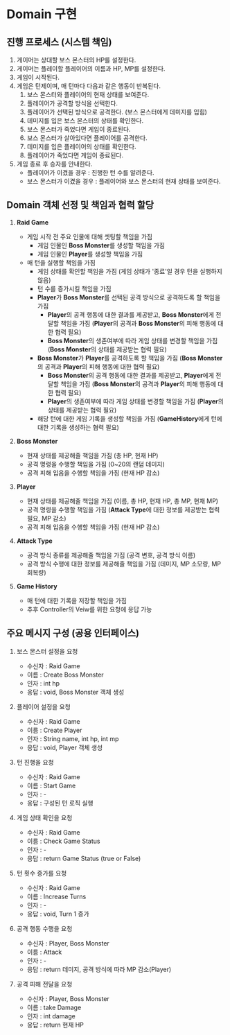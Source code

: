 # Domain 구현

## 진행 프로세스 (시스템 책임)

1. 게이머는 상대할 보스 몬스터의 HP를 설정한다.
2. 게이머는 플레이할 플레이어의 이름과 HP, MP를 설정한다.
3. 게임이 시작된다.
4. 게임은 턴제이며, 매 턴마다 다음과 같은 행동이 반복된다.
   1) 보스 몬스터와 플레이어의 현재 상태를 보여준다.
   2) 플레이어가 공격할 방식을 선택한다.
   3) 플레이어가 선택된 방식으로 공격한다. (보스 몬스터에게 데미지를 입힘)
   4) 데미지를 입은 보스 몬스터의 상태를 확인한다.
   5) 보스 몬스터가 죽었다면 게임이 종료된다.
   6) 보스 몬스터가 살아있다면 플레이어를 공격한다.
   7) 데미지를 입은 플레이어의 상태를 확인한다.
   8) 플레이어가 죽었다면 게임이 종료된다.
5. 게임 종료 후 승자를 안내한다.
   - 플레이어가 이겼을 경우 : 진행한 턴 수를 알려준다.
   - 보스 몬스터가 이겼을 경우 : 플레이어와 보스 몬스터의 현재 상태를 보여준다.

## Domain 객체 선정 및 책임과 협력 할당

1. **Raid Game**
   - 게임 시작 전 주요 인물에 대해 셋팅할 책임을 가짐
     - 게임 인물인 **Boss Monster**를 생성할 책임을 가짐
     - 게임 인물인 **Player**를 생성할 책임을 가짐
   - 매 턴을 실행할 책임을 가짐
       - 게임 상태를 확인할 책임을 가짐 (게임 상태가 '종료'일 경우 턴을 실행하지 않음)
       - 턴 수를 증가시킬 책임을 가짐
       - **Player**가 **Boss Monster**를 선택된 공격 방식으로 공격하도록 할 책임을 가짐
         - **Player**의 공격 행동에 대한 결과를 제공받고, **Boss Monster**에게 전달할 책임을 가짐 (**Player**의 공격과 **Boss Monster**의 피해 행동에 대한 협력 필요)
         - **Boss Monster**의 생존여부에 따라 게임 상태를 변경할 책임을 가짐 (**Boss Monster**의 상태를 제공받는 협력 필요)
       - **Boss Monster**가 **Player**를 공격하도록 할 책임을 가짐 (**Boss Monster**의 공격과 **Player**의 피해 행동에 대한 협력 필요)
           - **Boss Monster**의 공격 행동에 대한 결과를 제공받고, **Player**에게 전달할 책임을 가짐 (**Boss Monster**의 공격과 **Player**의 피해 행동에 대한 협력 필요)
           - **Player**의 생존여부에 따라 게임 상태를 변경할 책임을 가짐 (**Player**의 상태를 제공받는 협력 필요)
       - 해당 턴에 대한 게임 기록을 생성할 책임을 가짐 (**GameHistory**에게 턴에 대한 기록을 생성하는 협력 필요)

2. **Boss Monster**
   - 현재 상태를 제공해줄 책임을 가짐 (총 HP, 현재 HP)
   - 공격 명령을 수행할 책임을 가짐 (0~20의 랜덤 데미지)
   - 공격 피해 입음을 수행할 책임을 가짐 (현재 HP 감소)

3. **Player**
   - 현재 상태를 제공해줄 책임을 가짐 (이름, 총 HP, 현재 HP, 총 MP, 현재 MP)
   - 공격 명령을 수행할 책임을 가짐 (**Attack Type**에 대한 정보를 제공받는 협력 필요, MP 감소)
   - 공격 피해 입음을 수행할 책임을 가짐 (현재 HP 감소)

4. **Attack Type**
    - 공격 방식 종류를 제공해줄 책임을 가짐 (공격 변호, 공격 방식 이름)
    - 공격 방식 수행에 대한 정보를 제공해줄 책임을 가짐 (데미지, MP 소모량, MP 회복량)

5. **Game History**
   - 매 턴에 대한 기록을 저장할 책임을 가짐
   - 추후 Controller의 Veiw를 위한 요청에 응답 가능

## 주요 메시지 구성 (공용 인터페이스)

1. 보스 몬스터 설정을 요청
   - 수신자 : Raid Game
   - 이름 : Create Boss Monster
   - 인자 : int hp
   - 응답 : void, Boss Monster 객체 생성

2. 플레이어 설정을 요청
    - 수신자 : Raid Game
    - 이름 : Create Player
    - 인자 : String name, int hp, int mp
    - 응답 : void, Player 객체 생성

3. 턴 진행을 요청
   - 수신자 : Raid Game
   - 이름 : Start Game
   - 인자 : -
   - 응답 : 구성된 턴 로직 실행

4. 게임 상태 확인을 요청
    - 수신자 : Raid Game
    - 이름 : Check Game Status
    - 인자 : -
    - 응답 : return Game Status (true or False)

5. 턴 횟수 증가를 요청
    - 수신자 : Raid Game
    - 이름 : Increase Turns
    - 인자 : -
    - 응답 : void, Turn 1 증가

6. 공격 행동 수행을 요청
   - 수신자 : Player, Boss Monster
   - 이름 : Attack
   - 인자 : -
   - 응답 : return 데미지, 공격 방식에 따라 MP 감소(Player)

7. 공격 피해 전달을 요청
    - 수신자 : Player, Boss Monster
    - 이름 : take Damage
    - 인자 : int damage
    - 응답 : return 현재 HP


